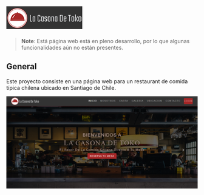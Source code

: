 ![](docs/resources/img/logo-readme.png)
---
> **Note**: Está página web está en pleno desarrollo, por lo que algunas funcionalidades aún no están presentes.

## General
Este proyecto consiste en una página web para un restaurant de comida típica chilena ubicado en Santiago de Chile.

![](docs/resources/img/homepage.png)
